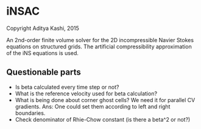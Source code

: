 iNSAC
=====

Copyright Aditya Kashi, 2015

An 2nd-order finite volume solver for the 2D incompressible Navier Stokes equations on structured grids. The artificial compressibility approximation of the iNS equations is used.

Questionable parts
------------------

- Is beta calculated every time step or not?
- What is the reference velocity used for beta calculation?
- What is being done about corner ghost cells? We need it for parallel CV gradients.
	Ans: One could set them according to left and right boundaries.
- Check denominator of Rhie-Chow constant (is there a beta^2 or not?)

